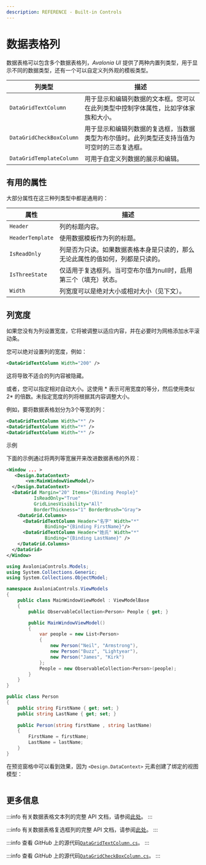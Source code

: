 ```yaml
---
description: REFERENCE - Built-in Controls
---
```


# 数据表格列

数据表格可以包含多个数据表格列，_Avalonia UI_ 提供了两种内置列类型，用于显示不同的数据类型，还有一个可以自定义列外观的模板类型。

| 列类型                  | 描述                                                                                                     |
| ------------------------ | --------------------------------------------------------------------------------------------------------- |
| `DataGridTextColumn`     | 用于显示和编辑列数据的文本框。您可以在此列类型中控制字体属性，比如字体家族和大小。                                 |
| `DataGridCheckBoxColumn` | 用于显示和编辑列数据的复选框，当数据类型为布尔值时。此列类型还支持当值为可空时的三态复选框。                             |
| `DataGridTemplateColumn` | 可用于自定义列数据的展示和编辑。                                                                             |

## 有用的属性

大部分属性在这三种列类型中都是通用的：

| 属性              | 描述                                                                                     |
| ----------------- | --------------------------------------------------------------------------------------- |
| `Header`          | 列的标题内容。                                                                           |
| `HeaderTemplate`  | 使用数据模板作为列的标题。                                                               |
| `IsReadOnly`      | 列是否为只读。如果数据表格本身是只读的，那么无论此属性的值如何，列都是只读的。                  |
| `IsThreeState`    | 仅适用于复选框列。当可空布尔值为null时，启用第三个（填充）状态。                              |
| `Width`           | 列宽度可以是绝对大小或相对大小（见下文）。                                                   |

## 列宽度

如果您没有为列设置宽度，它将被调整以适应内容，并在必要时为网格添加水平滚动条。

您可以绝对设置列的宽度，例如：

```xml
<DataGridTextColumn Width="200" />
```

这将导致不适合的列内容被隐藏。

或者，您可以指定相对自动大小。这使用 * 表示可用宽度的等分，然后使用类似 2* 的倍数。未指定宽度的列将根据其内容调整大小。

例如，要将数据表格划分为3个等宽的列：

```xml
<DataGridTextColumn Width="*" />
<DataGridTextColumn Width="*" />
<DataGridTextColumn Width="*" />
```

示例

下面的示例通过将两列等宽展开来改进数据表格的外观：

```xml
<Window ... >
   <Design.DataContext>
       <vm:MainWindowViewModel/>
  </Design.DataContext>
  <DataGrid Margin="20" Items="{Binding People}"
          IsReadOnly="True"
          GridLinesVisibility="All"
          BorderThickness="1" BorderBrush="Gray">
    <DataGrid.Columns>
      <DataGridTextColumn Header="名字" Width="*" 
              Binding="{Binding FirstName}"/>
      <DataGridTextColumn Header="姓氏" Width="*" 
              Binding="{Binding LastName}" />
    </DataGrid.Columns>
  </DataGrid>
</Window>
```

```csharp title='C# 视图模型'
using AvaloniaControls.Models;
using System.Collections.Generic;
using System.Collections.ObjectModel;

namespace AvaloniaControls.ViewModels
{
    public class MainWindowViewModel : ViewModelBase
    {
        public ObservableCollection<Person> People { get; }

        public MainWindowViewModel()
        {
            var people = new List<Person> 
            {
                new Person("Neil", "Armstrong"),
                new Person("Buzz", "Lightyear"),
                new Person("James", "Kirk")
            };
            People = new ObservableCollection<Person>(people);
        }
    }
}
```

```csharp title='C# 项类'
public class Person
{
    public string FirstName { get; set; }
    public string LastName { get; set; }
    
    public Person(string firstName , string lastName)
    {
        FirstName = firstName;
        LastName = lastName;
    }
}
```

在预览窗格中可以看到效果，因为 `<Design.DataContext>` 元素创建了绑定的视图模型：

<img src='/img/gitbook-import/assets/image (4) (1).png' alt='' />

## 更多信息

:::info
有关数据表格文本列的完整 API 文档，请参阅[此处](http://reference.avaloniaui.net/api/Avalonia.Controls/DataGridTextColumn/)。
:::

:::info
有关数据表格复选框列的完整 API 文档，请参阅[此处](http://reference.avaloniaui.net/api/Avalonia.Controls/DataGridCheckBoxColumn/)。
:::

:::info
查看 _GitHub_ 上的源代码[`DataGridTextColumn.cs`](https://github.com/AvaloniaUI/Avalonia/blob/master/src/Avalonia.Controls.DataGrid/DataGridTextColumn.cs)。
:::

:::info
查看 _GitHub_ 上的源代码[`DataGridCheckBoxColumn.cs`](https://github.com/AvaloniaUI/Avalonia/blob/master/src/Avalonia.Controls.DataGrid/DataGridCheckBoxColumn.cs)。
:::